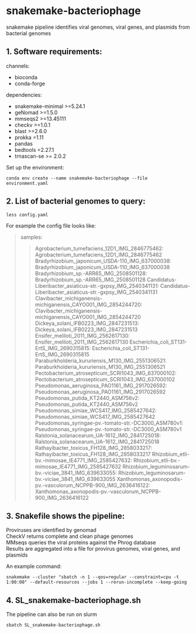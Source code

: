 # snakemake-bacteriophage
snakemake pipeline identifies viral genomes, viral genes, and plasmids from bacterial genomes

## 1. Software requirements:
channels:
  - bioconda
  - conda-forge

dependencies:
  - snakemake-minimal >=5.24.1
  - geNomad >=1.5.0
  - mmseqs2 >=13.45111
  - checkv >=1.0.1
  - blast >=2.6.0
  - prokka =1.11
  - pandas
  - bedtools =2.27.1
  - trnascan-se >= 2.0.2
 
Set up the environment:
```
conda env create --name snakemake-bacteriophage --file environment.yaml
```

## 2. List of bacterial genomes to query:
```
less config.yaml
```
For example the config file looks like:

>samples:
>>Agrobacterium_tumefaciens_12D1_IMG_2846775462: Agrobacterium_tumefaciens_12D1_IMG_2846775462
>>Bradyrhizobium_japonicum_USDA-110_IMG_637000038: Bradyrhizobium_japonicum_USDA-110_IMG_637000038
>>Bradyrhizobium_sp.-ARR65_IMG_2508501128: Bradyrhizobium_sp.-ARR65_IMG_2508501128
>>Candidatus-Liberibacter_asiaticus-str.-gxpsy_IMG_2540341131: Candidatus-Liberibacter_asiaticus-str.-gxpsy_IMG_2540341131
>>Clavibacter_michiganensis-michiganensis_CAYO001_IMG_2854244720: Clavibacter_michiganensis-michiganensis_CAYO001_IMG_2854244720
>>Dickeya_solani_IFB0223_IMG_2847231513: Dickeya_solani_IFB0223_IMG_2847231513
>>Ensifer_meliloti_2011_IMG_2562617130: Ensifer_meliloti_2011_IMG_2562617130
>>Escherichia_coli_ST131-ErtS_IMG_2690315815: Escherichia_coli_ST131-ErtS_IMG_2690315815
>>Paraburkholderia_kururiensis_M130_IMG_2551306521: Paraburkholderia_kururiensis_M130_IMG_2551306521
>>Pectobacterium_atrosepticum_SCRI1043_IMG_637000102: Pectobacterium_atrosepticum_SCRI1043_IMG_637000102
>>Pseudomonas_aeruginosa_PAO1161_IMG_2917026592: Pseudomonas_aeruginosa_PAO1161_IMG_2917026592
>>Pseudomonas_putida_KT2440_ASM756v2: Pseudomonas_putida_KT2440_ASM756v2
>>Pseudomonas_simiae_WCS417_IMG_2585427642: Pseudomonas_simiae_WCS417_IMG_2585427642
>>Pseudomonas_syringae-pv.-tomato-str.-DC3000_ASM780v1: Pseudomonas_syringae-pv.-tomato-str.-DC3000_ASM780v1
>>Ralstonia_solanacearum_UA-1612_IMG_2841725018: Ralstonia_solanacearum_UA-1612_IMG_2841725018
>>Rathayibacter_toxicus_FH128_IMG_2858033217: Rathayibacter_toxicus_FH128_IMG_2858033217
>>Rhizobium_etli-bv.-mimosae_IE4771_IMG_2585427632: Rhizobium_etli-bv.-mimosae_IE4771_IMG_2585427632
>>Rhizobium_leguminosarum-bv.-viciae_3841_IMG_639633055: Rhizobium_leguminosarum-bv.-viciae_3841_IMG_639633055
>>Xanthomonas_axonopodis-pv.-vasculorum_NCPPB-900_IMG_2636416122: Xanthomonas_axonopodis-pv.-vasculorum_NCPPB-900_IMG_2636416122


## 3. Snakefile shows the pipeline:
Proviruses are identified by genomad<br>
CheckV returns complete and clean phage genomes<br>
MMseqs queries the viral proteins against the Phrog database<br>
Results are aggregated into a file for provirus genomes, viral genes, and plasmids<br>

An example command:
```
snakemake --cluster "sbatch -n 1 --qos=regular --constraint=cpu -t 1:00:00" --default-resources --jobs 1 --rerun-incomplete --keep-going
```

## 4. SL_snakemake-bacteriophage.sh
The pipeline can also be run on slurm
```
sbatch SL_snakemake-bacteriophage.sh
```

